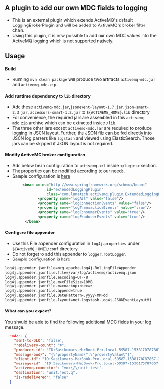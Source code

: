 ## A plugin to add our own MDC fields to logging
* This is an external plugin which extends ActiveMQ's default LoggingBrokerPlugin and will be added to ActiveMQ's broker filter chain.
* Using this plugin, it is now possible to add our own MDC values into the ActiveMQ logging which is not supported natively.

## Usage
#### Build
* Running `mvn clean package` will produce two artifacts `activemq-mdc.jar` and `activemq-mdc.zip`

#### Add runtime dependency to `lib` directory
* Add these `activemq-mdc.jar`,`jsonevent-layout-1.7.jar`, `json-smart-2.3.jar`, `accessors-smart-1.2.jar` to `${ACTIVEME_HOME}/lib` directory
* For convenience, the required jars are assembled in this `activemq-mdc.zip` archive which can be extracted inside `/lib`.
* The three other jars except `activemq-mdc.jar` are required to produce logging in JSON layout. Further, the JSON file can be fed directly into JSON log parsers like `logstash` and viewed using ElasticSearch. Those jars can be skipped if JSON layout is not required.

#### Modify ActiveMQ broker configuration
* Add below bean configuration to `activemq.xml` inside `<plugins>` section.
* The properties can be modified according to our needs.
* Sample configuration is [here](src/test/resources/my-activemq.xml)

```xml
        <bean xmlns="http://www.springframework.org/schema/beans"
                   id="extendedLoggingPlugin"
                   class="com.lunatech.activemq.plugin.ExtendedLoggingBrokerPlugin">
               <property name="logAll" value="false"/>
               <property name="logConnectionEvents" value="false"/>
               <property name="logTransactionEvents" value="true"/>
               <property name="logConsumerEvents" value="true"/>
               <property name="logProducerEvents" value="true"/>
         </bean>
```

#### Configure file appender
* Use this File appender configuration in `log4j.properties` under `${ActiveMQ_HOME}/conf` directory.
* Do not forget to add this appender to `logger.rootLogger`.
* Sample configuration is [here](src/test/resources/log4j.properties)

```xml
log4j.appender.jsonfile=org.apache.log4j.RollingFileAppender
log4j.appender.jsonfile.file=/var/log/activemq/activemq.json
log4j.appender.jsonfile.encoding=UTF-8
log4j.appender.jsonfile.maxFileSize=10MB
log4j.appender.jsonfile.maxBackupIndex=5
log4j.appender.jsonfile.append=true
log4j.appender.jsonfile.DatePattern=.yyyy-MM-dd
log4j.appender.jsonfile.layout=net.logstash.log4j.JSONEventLayoutV1
```

#### What can you expect?
You should be able to find the following additional MDC fields in your log message.

```json
  "mdc": {
    "sent-to-DLQ": "false",
    "redelivery-count": "0",
    "producer-id": "ID:Sasikumars-MacBook-Pro.local-59587-1538170787867-4:1:1:1",
    "message-body": "{\"propertyName\":\"propertyValue\"}",
    "client-id": "ID:Sasikumars-MacBook-Pro.local-59587-1538170787867-3:1",
    "message-id": "ID:Sasikumars-MacBook-Pro.local-59587-1538170787867-4:1:1:1:1",
    "activemq.connector": "vm:\/\/unit-test",
    "destination": "unit.test.q",
    "is-redelivered": "false"
  }
```